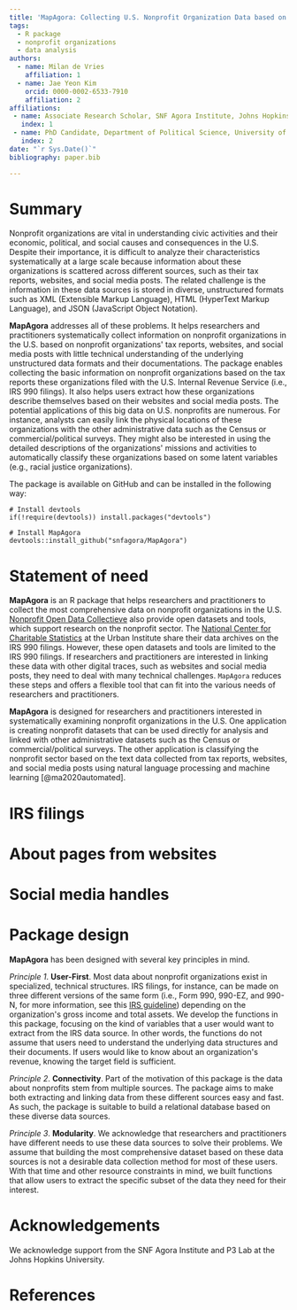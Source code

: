 ```yaml
---
title: 'MapAgora: Collecting U.S. Nonprofit Organization Data based on Government, Website, and Social Media Data Sources'
tags:
  - R package
  - nonprofit organizations 
  - data analysis
authors:
  - name: Milan de Vries
    affiliation: 1
  - name: Jae Yeon Kim
    orcid: 0000-0002-6533-7910
    affiliation: 2
affiliations:
 - name: Associate Research Scholar, SNF Agora Institute, Johns Hopkins University 
   index: 1
 - name: PhD Candidate, Department of Political Science, University of California, Berkeley
   index: 2
date: "`r Sys.Date()`"
bibliography: paper.bib

---
```


# Summary

Nonprofit organizations are vital in understanding civic activities and their economic, political, and social causes and consequences in the U.S. Despite their importance, it is difficult to analyze their characteristics systematically at a large scale because information about these organizations is scattered across different sources, such as their tax reports, websites, and social media posts. The related challenge is the information in these data sources is stored in diverse, unstructured formats such as XML (Extensible Markup Language), HTML (HyperText Markup Language), and JSON (JavaScript Object Notation).

**MapAgora** addresses all of these problems. It helps researchers and practitioners systematically collect information on nonprofit organizations in the U.S. based on nonprofit organizations' tax reports, websites, and social media posts with little technical understanding of the underlying unstructured data formats and their documentations. The package enables collecting the basic information on nonprofit organizations based on the tax reports these organizations filed with the U.S. Internal Revenue Service (i.e., IRS 990 filings). It also helps users extract how these organizations describe themselves based on their websites and social media posts. The potential applications of this big data on U.S. nonprofits are numerous. For instance, analysts can easily link the physical locations of these organizations with the other administrative data such as the Census or commercial/political surveys. They might also be interested in using the detailed descriptions of the organizations' missions and activities to automatically classify these organizations based on some latent variables (e.g., racial justice organizations).

The package is available on GitHub and can be installed in the following way:

```{r}
# Install devtools 
if(!require(devtools)) install.packages("devtools")

# Install MapAgora 
devtools::install_github("snfagora/MapAgora")
```

# Statement of need

**MapAgora** is an R package that helps researchers and practitioners to collect the most comprehensive data on nonprofit organizations in the U.S. [Nonprofit Open Data Collectieve](https://nonprofit-open-data-collective.github.io/) also provide open datasets and tools, which support research on the nonprofit sector. The [National Center for Charitable Statistics](https://nccs-data.urban.org/data.php?ds=bmf) at the Urban Institute share their data archives on the IRS 990 filings. However, these open datasets and tools are limited to the IRS 990 filings. If researchers and practitioners are interested in linking these data with other digital traces, such as websites and social media posts, they need to deal with many technical challenges. `MapAgora` reduces these steps and offers a flexible tool that can fit into the various needs of researchers and practitioners.

**MapAgora** is designed for researchers and practitioners interested in systematically examining nonprofit organizations in the U.S. One application is creating nonprofit datasets that can be used directly for analysis and linked with other administrative datasets such as the Census or commercial/political surveys. The other application is classifying the nonprofit sector based on the text data collected from tax reports, websites, and social media posts using natural language processing and machine learning [@ma2020automated].

# IRS filings 

# About pages from websites 

# Social media handles

# Package design 

**MapAgora** has been designed with several key principles in mind.

_Principle 1_. **User-First**. Most data about nonprofit organizations exist in specialized, technical structures. IRS filings, for instance, can be made on three different versions of the same form (i.e., Form 990, 990-EZ, and 990-N, for more information, see this [IRS guideline](https://www.irs.gov/instructions/i990)) depending on the organization's gross income and total assets. We develop the functions in this package, focusing on the kind of variables that a user would want to extract from the IRS data source. In other words, the functions do not assume that users need to understand the underlying data structures and their documents. If users would like to know about an organization's revenue, knowing the target field is sufficient.  

_Principle 2_. **Connectivity**. Part of the motivation of this package is the data about nonprofits stem from multiple sources. The package aims to make both extracting and linking data from these different sources easy and fast. As such, the package is suitable to build a relational database based on these diverse data sources. 

_Principle 3_. **Modularity**. We acknowledge that researchers and practitioners have different needs to use these data sources to solve their problems. We assume that building the most comprehensive dataset based on these data sources is not a desirable data collection method for most of these users. With that time and other resource constraints in mind, we built functions that allow users to extract the specific subset of the data they need for their interest.

# Acknowledgements

We acknowledge support from the SNF Agora Institute and P3 Lab at the Johns Hopkins University.

# References
